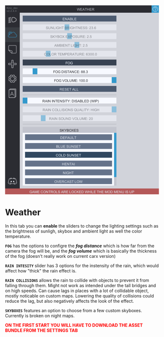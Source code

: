 ![Weather](../Images/weather.png)
# Weather
In this tab you can **enable** the sliders to change the lighting settings such as the brightness of sunligh, skybox and ambient light as well the color temperature.

**`FOG`** has the options to configre the ***fog distance*** which is how far from the camera the fog will be, and the ***fog volume*** which is basically the thickness of the fog (doesn't really work on current carx version)

**`RAIN INTESITY`** slider has 3 options for the instensity of the rain, which would affect how "thick" the rain effect is.

**`RAIN COLLISIONS`** allows the rain to collide with objects to prevent it from falling through them. Might not work as intended under the tall bridges and on high speeds. Can cause lags in places with a lot of collidable object, mostly noticable on custom maps. Lowering the quality of collisions could reduce the lag, but also negatively affects the look of the effect. 

**`SKYBOXES`** features an option to choose from a few custom skyboxes. Currently is broken on night maps.

<p style="color:red;"><b>ON THE FIRST START YOU WILL HAVE TO DOWNLOAD THE ASSET BUNDLE FROM THE SETTINGS TAB</p></b>